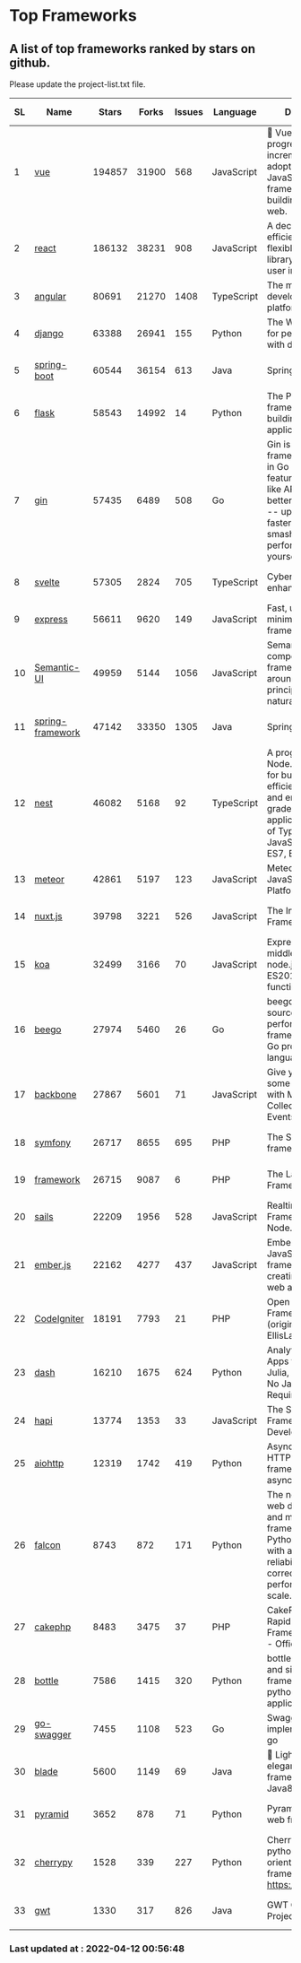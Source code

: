 # Top Frameworks
## A list of top frameworks ranked by stars on github.  
Please update the project-list.txt file.

| SL| Name  | Stars| Forks| Issues | Language | Description | Last Commit |
| --| ------| -----| ---- | ------ | -------- | ----------- | ----------- |
| 1 | [vue](https://github.com/vuejs/vue) | 194857 | 31900 | 568 | JavaScript | 🖖 Vue.js is a progressive, incrementally-adoptable JavaScript framework for building UI on the web. | 2022-02-22 18:38:12 |
| 2 | [react](https://github.com/facebook/react) | 186132 | 38231 | 908 | JavaScript | A declarative, efficient, and flexible JavaScript library for building user interfaces. | 2022-04-11 21:56:20 |
| 3 | [angular](https://github.com/angular/angular) | 80691 | 21270 | 1408 | TypeScript | The modern web developer’s platform | 2022-04-12 00:08:41 |
| 4 | [django](https://github.com/django/django) | 63388 | 26941 | 155 | Python | The Web framework for perfectionists with deadlines. | 2022-04-11 10:58:01 |
| 5 | [spring-boot](https://github.com/spring-projects/spring-boot) | 60544 | 36154 | 613 | Java | Spring Boot | 2022-04-11 14:23:10 |
| 6 | [flask](https://github.com/pallets/flask) | 58543 | 14992 | 14 | Python | The Python micro framework for building web applications. | 2022-04-08 18:06:32 |
| 7 | [gin](https://github.com/gin-gonic/gin) | 57435 | 6489 | 508 | Go | Gin is a HTTP web framework written in Go (Golang). It features a Martini-like API with much better performance -- up to 40 times faster. If you need smashing performance, get yourself some Gin. | 2022-03-29 06:03:54 |
| 8 | [svelte](https://github.com/sveltejs/svelte) | 57305 | 2824 | 705 | TypeScript | Cybernetically enhanced web apps | 2022-04-11 07:36:17 |
| 9 | [express](https://github.com/expressjs/express) | 56611 | 9620 | 149 | JavaScript | Fast, unopinionated, minimalist web framework for node. | 2022-03-21 02:59:20 |
| 10 | [Semantic-UI](https://github.com/Semantic-Org/Semantic-UI) | 49959 | 5144 | 1056 | JavaScript | Semantic is a UI component framework based around useful principles from natural language. | 2018-10-21 20:59:02 |
| 11 | [spring-framework](https://github.com/spring-projects/spring-framework) | 47142 | 33350 | 1305 | Java | Spring Framework | 2022-04-11 14:57:22 |
| 12 | [nest](https://github.com/nestjs/nest) | 46082 | 5168 | 92 | TypeScript | A progressive Node.js framework for building efficient, scalable, and enterprise-grade server-side applications on top of TypeScript & JavaScript (ES6, ES7, ES8) 🚀 | 2022-04-11 06:22:47 |
| 13 | [meteor](https://github.com/meteor/meteor) | 42861 | 5197 | 123 | JavaScript | Meteor, the JavaScript App Platform | 2022-04-11 18:03:52 |
| 14 | [nuxt.js](https://github.com/nuxt/nuxt.js) | 39798 | 3221 | 526 | JavaScript | The Intuitive Vue(2) Framework | 2021-12-17 13:20:07 |
| 15 | [koa](https://github.com/koajs/koa) | 32499 | 3166 | 70 | JavaScript | Expressive middleware for node.js using ES2017 async functions | 2022-04-06 16:09:57 |
| 16 | [beego](https://github.com/beego/beego) | 27974 | 5460 | 26 | Go | beego is an open-source, high-performance web framework for the Go programming language. | 2022-04-09 10:44:45 |
| 17 | [backbone](https://github.com/jashkenas/backbone) | 27867 | 5601 | 71 | JavaScript | Give your JS App some Backbone with Models, Views, Collections, and Events | 2022-02-26 00:31:21 |
| 18 | [symfony](https://github.com/symfony/symfony) | 26717 | 8655 | 695 | PHP | The Symfony PHP framework | 2022-04-11 16:43:25 |
| 19 | [framework](https://github.com/laravel/framework) | 26715 | 9087 | 6 | PHP | The Laravel Framework. | 2022-04-11 17:37:24 |
| 20 | [sails](https://github.com/balderdashy/sails) | 22209 | 1956 | 528 | JavaScript | Realtime MVC Framework for Node.js | 2022-03-19 01:23:36 |
| 21 | [ember.js](https://github.com/emberjs/ember.js) | 22162 | 4277 | 437 | JavaScript | Ember.js - A JavaScript framework for creating ambitious web applications | 2022-03-29 19:36:27 |
| 22 | [CodeIgniter](https://github.com/bcit-ci/CodeIgniter) | 18191 | 7793 | 21 | PHP | Open Source PHP Framework (originally from EllisLab) | 2022-03-03 13:29:55 |
| 23 | [dash](https://github.com/plotly/dash) | 16210 | 1675 | 624 | Python | Analytical Web Apps for Python, R, Julia, and Jupyter. No JavaScript Required. | 2022-03-31 21:54:06 |
| 24 | [hapi](https://github.com/hapijs/hapi) | 13774 | 1353 | 33 | JavaScript | The Simple, Secure Framework Developers Trust | 2022-03-02 14:32:29 |
| 25 | [aiohttp](https://github.com/aio-libs/aiohttp) | 12319 | 1742 | 419 | Python | Asynchronous HTTP client/server framework for asyncio and Python | 2022-04-11 16:44:52 |
| 26 | [falcon](https://github.com/falconry/falcon) | 8743 | 872 | 171 | Python | The no-nonsense web data plane API and microservices framework for Python developers, with a focus on reliability, correctness, and performance at scale. | 2022-04-09 10:56:54 |
| 27 | [cakephp](https://github.com/cakephp/cakephp) | 8483 | 3475 | 37 | PHP | CakePHP: The Rapid Development Framework for PHP - Official Repository | 2022-04-11 21:11:07 |
| 28 | [bottle](https://github.com/bottlepy/bottle) | 7586 | 1415 | 320 | Python | bottle.py is a fast and simple micro-framework for python web-applications. | 2022-03-01 21:05:57 |
| 29 | [go-swagger](https://github.com/go-swagger/go-swagger) | 7455 | 1108 | 523 | Go | Swagger 2.0 implementation for go | 2022-03-30 21:17:16 |
| 30 | [blade](https://github.com/lets-blade/blade) | 5600 | 1149 | 69 | Java | :rocket: Lightning fast and elegant mvc framework for Java8 | 2020-03-22 13:39:23 |
| 31 | [pyramid](https://github.com/Pylons/pyramid) | 3652 | 878 | 71 | Python | Pyramid - A Python web framework | 2022-03-13 22:49:13 |
| 32 | [cherrypy](https://github.com/cherrypy/cherrypy) | 1528 | 339 | 227 | Python | CherryPy is a pythonic, object-oriented HTTP framework.      https://cherrypy.dev | 2022-03-13 22:31:07 |
| 33 | [gwt](https://github.com/gwtproject/gwt) | 1330 | 317 | 826 | Java | GWT Open Source Project | 2022-02-10 23:35:12 |

### Last updated at : 2022-04-12 00:56:48
